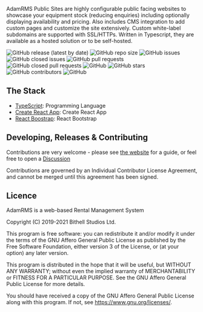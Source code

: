 AdamRMS Public Sites are highly configurable public facing websites to showcase your equipment stock (reducing enquiries) including optionally displaying availability and pricing. Also includes CMS integration to add custom pages and customize the site extensively. Custom white-label subdomains are supported with SSL/HTTPs. Written in Typescript, they are available as a hosted solution or to be self-hosted.

![GitHub release (latest by date)](https://img.shields.io/github/v/release/adam-rms/public-sites)
![GitHub repo size](https://img.shields.io/github/repo-size/adam-rms/public-sites)
![GitHub issues](https://img.shields.io/github/issues/adam-rms/public-sites)
![GitHub closed issues](https://img.shields.io/github/issues-closed/adam-rms/public-sites)
![GitHub pull requests](https://img.shields.io/github/issues-pr/adam-rms/public-sites)
![GitHub closed pull requests](https://img.shields.io/github/issues-pr-closed/adam-rms/public-sites)
![GitHub](https://img.shields.io/github/license/adam-rms/public-sites)
![GitHub stars](https://img.shields.io/github/stars/adam-rms/public-sites)
![GitHub contributors](https://img.shields.io/github/contributors/adam-rms/public-sites)
![GitHub](https://img.shields.io/github/release/adam-rms/public-sites/all)

## The Stack

- [TypeScript](https://github.com/microsoft/TypeScript): Programming Language
- [Create React App](https://create-react-app.dev/): Create React App
- [React Boostrap](https://react-bootstrap.github.io/): React Bootstrap

## Developing, Releases & Contributing 

Contributions are very welcome - please see [the website](https://adam-rms.com/contributing) for a guide, or feel free to open a [Discussion](https://github.com/adam-rms/public-sites/discussions)

Contributions are governed by an Individual Contributor License Agreement, and cannot be merged until this agreement has been signed.

## Licence

AdamRMS is a web-based Rental Management System

Copyright (C) 2019-2021 Bithell Studios Ltd.

This program is free software: you can redistribute it and/or modify
it under the terms of the GNU Affero General Public License as published
by the Free Software Foundation, either version 3 of the License, or
(at your option) any later version.

This program is distributed in the hope that it will be useful,
but WITHOUT ANY WARRANTY; without even the implied warranty of
MERCHANTABILITY or FITNESS FOR A PARTICULAR PURPOSE.  See the
GNU Affero General Public License for more details.

You should have received a copy of the GNU Affero General Public License
along with this program.  If not, see <https://www.gnu.org/licenses/>.